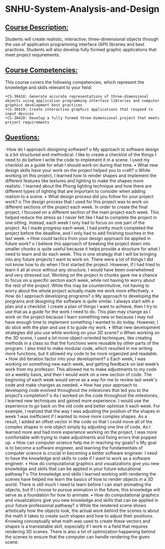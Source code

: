 # SNHU-System-Analysis-and-Design

## <ins>**Course Description:**<ins>

Students will create realistic, interactive, three-dimensional objects through the use of application programming interface (API) libraries and best practices. Students will also develop fully formed graphic applications that meet project requirements.

## <ins>**Course Competencies:**<ins>

This course covers the following competencies, which represent the knowledge and skills relevant to your field:

    •CS-30418: Generate accurate representations of three-dimensional objects using application programming interface libraries and computer graphics development best practices
    •CS-30419: Create interactive graphics applications that respond to input devices
    •CS-30420: Develop a fully formed three-dimensional project that meets project requirements

## <ins>**Questions:**<ins>
-How do I approach designing software?
o	My approach to software design is a bit structured and methodical. I like to create a checklist of the things I need to do before I write the code to implement it in a scene. I used my checklist as a guide for what I should work on during that time.
•	What new design skills have your work on the project helped you to craft?
o	While working on this project, I learned how to render shapes and implement the different features like textures and lighting to make the shapes more realistic. I learned about the Phong lighting technique and how there are different types of lighting that are important to consider when adding realism to a scene.
•	What design process did you follow for your project work?
o	The design process that I used for this project was to work on different sections of the project each week. In order to create the final project, I focused on a different section of the main project each week. This helped reduce the stress as I never felt like I had to complete the project in one sitting. Instead, each week I only had to focus on one part of the project. As I made progress each week, I had pretty much completed the project before the deadline, and I only had to add finishing touches in the last week.
•	How could tactics from your design approach be applied in future work?
o	I believe this approach of breaking the project down into smaller chunks is quite useful because it helps provide a structure for what I need to learn and do each week. This is one strategy that I will be bringing into any future projects I want to work on. There were a lot of things I did not know how to do when I first started the project. However, if I had tried to learn it all at once without any structure, I would have been overwhelmed and very stressed out. Working on the project in chunks gave me a chance to focus on a specific section each week, while not having to worry about the rest of the project. While this may be counterintuitive, not having to worry about the whole project actually made me work more effectively.
•	How do I approach developing programs?
o	My approach to developing the programs and designing the software is quite similar. I always start with a plan and a checklist. I create a plan of things I want to achieve, then I try to use that as a guide for the work I need to do. This plan may change as I work on the project because I learn something new or because I may not have enough time to implement something I wanted to do today. However, I do stick with the plan and use it to guide my work.
•	What new development strategies did you use while working on your 3D scene?
o	When working on the 3D scene, I used a lot more object-oriented techniques, like creating methods in a class so that the functions were reusable by other parts of the program. I also tried to make modular code, which resulted in me writing more functions, but it allowed my code to be more organized and readable.
•	How did iteration factor into your development?
o	Each week, I was working on something new each week, and getting feedback on last week’s work from my professor. This allowed me to make adjustments to my code on a weekly basis, and then I would work on a new section of code. The beginning of each week would serve as a way for me to review last week's code and make changes as needed.
•	How has your approach to developing code evolved throughout the milestones that led you to the project’s completion?
o	As I worked on the code throughout the milestones, I learned new techniques and gained more experience. I would use the experience to go back on the old code and better optimize it each week. For example, I realized that the way I was adjusting the position of the shapes in week 1 was inefficient if I wanted to move more complex shapes. As a result, I added an offset vector in the code so that I could move all of the complex shapes in one object simply by adjusting one line of code. As I learned more and had more experience working on the project, I was more comfortable with trying to make adjustments and fixing errors that popped up.
•	How can computer science help me in reaching my goals?
o	My goal is to become a software engineer, and learning the fundamentals of computer science is crucial in becoming a better software engineer. I need to have the knowledge and skills to code if I want to work as a software engineer.
•	How do computational graphics and visualizations give you new knowledge and skills that can be applied in your future educational pathway?
o	The knowledge and skills I learned working with rendering the scenes have helped me learn the basics of how to render objects in a 3D world. There is still much I need to learn before I can start animating the objects, but if I choose to pursue animation in the future, this knowledge will serve as a foundation for how to animate.
•	How do computational graphics and visualizations give you new knowledge and skills that can be applied in your future professional pathway?
o	While the rendered scene shows artistically how the objects look, the actual work behind the scenes is about the math it takes to create such shapes and how to adjust their positions. Knowing conceptually what math was used to create these vectors and shapes is a translatable skill, especially if I work in a field that requires rendering 3D scenes. There is also a lot of optimization happening behind the scenes to ensure that the computer can handle rendering the given scene.

